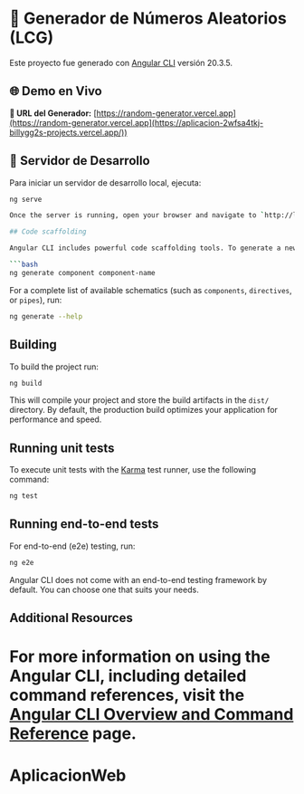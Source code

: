 # 🎲 Generador de Números Aleatorios (LCG)

Este proyecto fue generado con [Angular CLI](https://github.com/angular/angular-cli) versión 20.3.5.

## 🌐 Demo en Vivo
**🔗 URL del Generador:** [https://random-generator.vercel.app](https://random-generator.vercel.app](https://aplicacion-2wfsa4tkj-billygg2s-projects.vercel.app/))

## 🚀 Servidor de Desarrollo

Para iniciar un servidor de desarrollo local, ejecuta:

```bash
ng serve

Once the server is running, open your browser and navigate to `http://localhost:4200/`. The application will automatically reload whenever you modify any of the source files.

## Code scaffolding

Angular CLI includes powerful code scaffolding tools. To generate a new component, run:

```bash
ng generate component component-name
```

For a complete list of available schematics (such as `components`, `directives`, or `pipes`), run:

```bash
ng generate --help
```

## Building

To build the project run:

```bash
ng build
```

This will compile your project and store the build artifacts in the `dist/` directory. By default, the production build optimizes your application for performance and speed.

## Running unit tests

To execute unit tests with the [Karma](https://karma-runner.github.io) test runner, use the following command:

```bash
ng test
```

## Running end-to-end tests

For end-to-end (e2e) testing, run:

```bash
ng e2e
```

Angular CLI does not come with an end-to-end testing framework by default. You can choose one that suits your needs.

## Additional Resources

For more information on using the Angular CLI, including detailed command references, visit the [Angular CLI Overview and Command Reference](https://angular.dev/tools/cli) page.
=======
# AplicacionWeb

